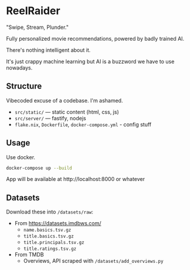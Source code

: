 # ReelRaider
"Swipe, Stream, Plunder."

Fully personalized movie recommendations, powered by badly trained AI.

There's nothing intelligent about it.

It's just crappy machine learning but AI is a buzzword we have to use nowadays.

## Structure
Vibecoded excuse of a codebase. I'm ashamed.
- `src/static/` — static content (html, css, js)
- `src/server/` — fastify, nodejs
- `flake.nix`, `Dockerfile`, `docker-compose.yml` - config stuff

## Usage
Use docker.

```bash
docker-compose up --build
```

App will be available at http://localhost:8000 or whatever

## Datasets

Download these into `/datasets/raw`:
- From https://datasets.imdbws.com/
  - `name.basics.tsv.gz`
  - `title.basics.tsv.gz`
  - `title.principals.tsv.gz`
  - `title.ratings.tsv.gz`
- From TMDB
  - Overviews, API scraped with `/datasets/add_overviews.py`
  